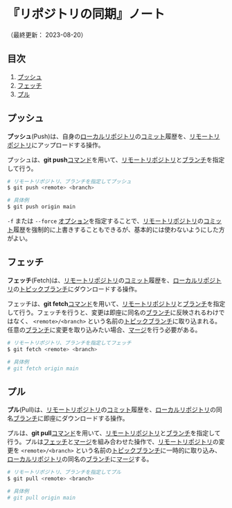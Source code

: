 # 『リポジトリの同期』ノート

（最終更新： 2023-08-20）


## 目次

1. [プッシュ](#プッシュ)
1. [フェッチ](#フェッチ)
1. [プル](#プル)


## プッシュ

**プッシュ**(Push)は、自身の[ローカルリポジトリ](./record_history.md#ローカルリポジトリ)の[コミット](./record_history.md#コミット)履歴を、[リモートリポジトリ](./record_history.md#リモートリポジトリ)にアップロードする操作。

プッシュは、**git push**[コマンド](../../../../computer/linux/_/chapters/basic_command.md#コマンド)を用いて、[リモートリポジトリ](./record_history.md#リモートリポジトリ)と[ブランチ](./branch.md#ブランチ)を指定して行う。

```sh
# リモートリポジトリ、ブランチを指定してプッシュ
$ git push <remote> <branch>

# 具体例
$ git push origin main
```

`-f` または `--force` [オプション](../../../../computer/linux/_/chapters/basic_command.md#オプション)を指定することで、[リモートリポジトリ](./record_history.md#リモートリポジトリ)の[コミット](./record_history.md#コミット)履歴を強制的に上書きすることもできるが、基本的には使わないようにした方がよい。


## フェッチ

**フェッチ**(Fetch)は、[リモートリポジトリ](./record_history.md#リモートリポジトリ)の[コミット](./record_history.md#コミット)履歴を、[ローカルリポジトリ](./record_history.md#ローカルリポジトリ)の[トピックブランチ](./branch.md#ブランチ)にダウンロードする操作。

フェッチは、**git fetch**[コマンド](../../../../computer/linux/_/chapters/basic_command.md#コマンド)を用いて、[リモートリポジトリ](./record_history.md#リモートリポジトリ)と[ブランチ](./branch.md#ブランチ)を指定して行う。フェッチを行うと、変更は即座に同名の[ブランチ](./branch.md#ブランチ)に反映されるわけではなく、 `<remote>/<branch>` という名前の[トピックブランチ](./branch.md#ブランチ)に取り込まれる。任意の[ブランチ](./branch.md#ブランチ)に変更を取り込みたい場合、[マージ](./branch.md#マージ)を行う必要がある。

```sh
# リモートリポジトリ、ブランチを指定してフェッチ
$ git fetch <remote> <branch>

# 具体例
# git fetch origin main
```


## プル

**プル**(Pull)は、[リモートリポジトリ](./record_history.md#リモートリポジトリ)の[コミット](./record_history.md#コミット)履歴を、[ローカルリポジトリ](./record_history.md#ローカルリポジトリ)の同名[ブランチ](./branch.md#ブランチ)に即座にダウンロードする操作。

プルは、**git pull**[コマンド](../../../../computer/linux/_/chapters/basic_command.md#コマンド)を用いて、[リモートリポジトリ](./record_history.md#リモートリポジトリ)と[ブランチ](./branch.md#ブランチ)を指定して行う。プルは[フェッチ](#フェッチ)と[マージ](./branch.md#マージ)を組み合わせた操作で、[リモートリポジトリ](./record_history.md#リモートリポジトリ)の変更を `<remote>/<branch>` という名前の[トピックブランチ](./branch.md#ブランチ)に一時的に取り込み、[ローカルリポジトリ](./record_history.md#ローカルリポジトリ)の同名の[ブランチ](./branch.md#ブランチ)に[マージ](./branch.md#マージ)する。

```sh
# リモートリポジトリ、ブランチを指定してプル
$ git pull <remote> <branch>

# 具体例
# git pull origin main
```
